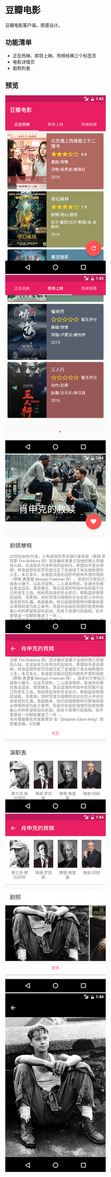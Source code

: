 # 豆瓣电影
豆瓣电影客户端，质感设计。

## 功能清单
- 正在热映、即将上映、热榜经典三个标签页
- 电影详情页
- 剧照列表

## 预览
![](screenshots/Screenshot_20160504-134345.png) ![](screenshots/Screenshot_20160504-134357.png)
![](screenshots/Screenshot_20160504-134410.png) ![](screenshots/Screenshot_20160504-134413.png)
![](screenshots/Screenshot_20160504-134418.png) ![](screenshots/Screenshot_20160504-134421.png)
